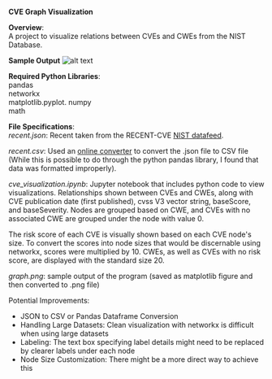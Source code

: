 **CVE Graph Visualization**

**Overview**:   
A project to visualize relations between CVEs and CWEs from the NIST Database.

**Sample Output** 
![alt text](http://url/to/img.png)

**Required Python Libraries**:   
pandas   
networkx   
matplotlib.pyplot. 
numpy   
math

**File Specifications**:  
*recent.json*: Recent taken from the RECENT-CVE [NIST datafeed](https://nvd.nist.gov/vuln/data-feeds). 

*recent.csv*: Used an [online converter](https://www.convertcsv.com/json-to-csv.htm) to convert the .json file to CSV file (While this is possible to do through the python pandas library, I found that data was formatted improperly). 

*cve_visualization.ipynb*: Jupyter notebook that includes python code to view visualizations. Relationships shown between CVEs and CWEs, along with 
CVE publication date (first published), cvss V3 vector string, baseScore, and baseSeverity. Nodes are grouped based on CWE, and CVEs with no associated 
CWE are grouped under the node with value 0. 

The risk score of each CVE is visually shown based on each CVE node's size. To convert the scores into node sizes that would be discernable using 
networkx, scores were multiplied by 10. CWEs, as well as CVEs with no risk score, are displayed with the standard size 20. 

*graph.png*: sample output of the program (saved as matplotlib figure and then converted to .png file) 

Potential Improvements:
 * JSON to CSV or Pandas Dataframe Conversion 
 * Handling Large Datasets: Clean visualization with networkx is difficult when using large datasets
 * Labeling: The text box specifying label details might need to be replaced by clearer labels under each node
 * Node Size Customization: There might be a more direct way to achieve this 

